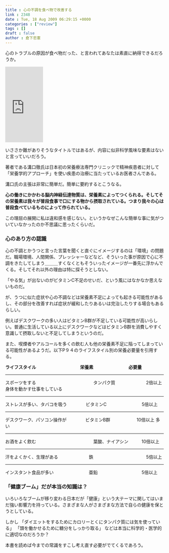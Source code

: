 ```yaml
---
title : 心の不調を食べ物で改善する
link : 2348
date : Tue, 18 Aug 2009 06:29:15 +0000
categories : ["review"]
tags : []
draft : false
author : 倉下忠憲
---
```


心のトラブルの原因が食べ物だった、と言われてあなたは素直に納得できるだろうか。

<iframe src="http://rcm-jp.amazon.co.jp/e/cm?t=rashita1000-22&o=9&p=8&l=as1&asins=4413042387&fc1=000000&IS2=1&lt1=_blank&m=amazon&lc1=0000FF&bc1=000000&bg1=FFFFFF&f=ifr" style="width:120px;height:240px;" scrolling="no" marginwidth="0" marginheight="0" frameborder="0"></iframe>

いささか難がありそうなタイトルではあるが、内容に似非科学風味な要素はないと言っていいだろう。

著者である溝口徹氏は日本初の栄養療法専門クリニックで精神疾患者に対して「栄養学的アプローチ」を使い疾患の治療に当たっているお医者さんである。

溝口氏の主張は非常に簡単だ。簡単に要約するとこうなる。

<b>心の働きにかかわる脳内神経伝達物質は、栄養素によってつくられる。そしてその栄養素は我々が普段食事で口にする物から摂取されている。つまり我々の心は普段食べているものによって作られている。</b>

この理屈の展開に私は違和感を感じない。というかなぜこんな簡単な事に気がついていなかったのか不思議に思ったくらいだ。

<h3>心のあり方の認識</h3>
心の不調とかうつと言った言葉を聞くと直ぐにイメージするのは「環境」の問題だ。職場環境、人間関係、プレッシャーなどなど、そういった事が原因で心に不調をきたしてしまう＿＿＿すくなくともそういったイメージが一番先に浮かんでくる。そしてそれ以外の理由は特に探そうとしない。

「やる気」が出ないのがビタミンC不足のせいだ、という風にはなかなか思えないものだ。

が、うつに似た症状や心の不調などは栄養素不足によっても起きる可能性があるし、その部分を改善すれば症状が緩和したりあるいは完治したりする場合もあるらしい。

例えばデスクワークの多い人はビタミンB群が不足している可能性が高いらしい。普通に生活している以上にデスクワークなどはビタミンB群を消費しやすく意識して摂取しないと不足してしまうというのだ。

また、喫煙者やアルコールを多くの飲む人も他の栄養素不足に陥ってしまっている可能性があるようだ。以下P９４のライフスタイル別の栄養必要量を引用する。

<strong>ライフスタイル　　　　　　　　　　栄養素　　　　　　　　必要量　</strong><HR>
スポーツをする　　　　　　　　　　　　　タンパク質　　　　　　　2倍以上
身体を動かす仕事をしている　　　　
<HR>
ストレスが多い、タバコを吸う　　 　　ビタミンC　　　　　　　　5倍以上
<HR>
デスクワーク、パソコン操作が　  　　　ビタミンB群　　　　　　10倍以上
多い
<HR>
お酒をよく飲む　　　　　　　　　　　　　葉酸、ナイアシン　　　10倍以上
<HR>
汗をよくかく、生理がある　　　　　　　鉄　　　　　　　　　　　　5倍以上
<HR>
インスタント食品が多い　　　　　　　　亜鉛　　　　　　　　　　5倍以上

<h3>「健康ブーム」だが本当の知識は？</h3>

いろいろなブームが移り変わる日本だが「健康」という大テーマに関してはいまだ強い影響力を持っている。さまざまな人がさまざまな方法で自らの健康を保とうとしている。

しかし
「ダイエットをするためにカロリーとくにタンパク質には気を使っている」
「頭を働かせるために糖分をしっかり取る」
などは本当に科学的・医学的に適切なのだろうか？

本書を読めば今までの常識をすこし考え直す必要がでてくるであろう。
